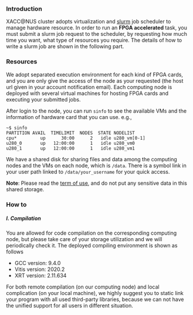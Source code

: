 ### Introduction

XACC@NUS cluster adopts virtualization and [slurm](https://slurm.schedmd.com/documentation.html) job scheduler to manage hardware resource. 
In order to run an __FPGA accelerated__ task, you must submit a slurm job request to the scheduler, by requesting how much time you want, what type of resources you require. The details of how to write a slurm job are shown in the following part.


### Resources

We adopt separated execution environment for each kind of FPGA cards, and you are only give the access of the node as your requested (the host url given in your account notification email). Each computing node is deployed with several virtual machines for hosting FPGA cards and executing your submitted jobs.

After login to the node, you can run ```sinfo``` to see the available VMs and the information of hardware card that you can use.
e.g., 
```
~$ sinfo
PARTITION AVAIL  TIMELIMIT  NODES  STATE NODELIST
cpu*         up      30:00      2   idle u280_vm[0-1]
u280_0       up   12:00:00      1   idle u280_vm0
u280_1       up   12:00:00      1   idle u280_vm1

```

We have a shared disk for sharing files and data among the computing nodes and the VMs on each node, which is ```/data```.
There is a symbol link in your user path linked to ```/data/your_username``` for your quick access.

__Note__: Please read the [term of use](term_of_use.md), and do not put any sensitive data in this shared storage.


### How to

##### I. Compilation
You are allowed for code compilation on the corresponding computing node, but please take care of your storage utilization and we will periodically check it. 
The deployed compiling environment is shown as follows 

* GCC version: 9.4.0
* Vitis version: 2020.2
* XRT version: 2.11.634

For both remote compilation (on our computing node) and local complication (on your local machine), we highly suggest you to static link your program with all used third-party libraries, because we can not have the unified support for all users in different situation. 